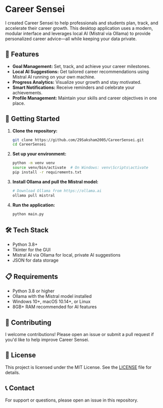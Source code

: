# Career Sensei

I created Career Sensei to help professionals and students plan, track, and accelerate their career growth. This desktop application uses a modern, modular interface and leverages local AI (Mistral via Ollama) to provide personalized career advice—all while keeping your data private.

## 🌟 Features

- **Goal Management:** Set, track, and achieve your career milestones.
- **Local AI Suggestions:** Get tailored career recommendations using Mistral AI running on your own machine.
- **Progress Analytics:** Visualize your growth and stay motivated.
- **Smart Notifications:** Receive reminders and celebrate your achievements.
- **Profile Management:** Maintain your skills and career objectives in one place.

## 🚀 Getting Started

1. **Clone the repository:**
   ```bash
   git clone https://github.com/29Saksham2005/CareerSensei.git
   cd CareerSensei
   ```

2. **Set up your environment:**
   ```bash
   python -m venv venv
   source venv/bin/activate  # On Windows: venv\Scripts\activate
   pip install -r requirements.txt
   ```

3. **Install Ollama and pull the Mistral model:**
   ```bash
   # Download Ollama from https://ollama.ai
   ollama pull mistral
   ```

4. **Run the application:**
   ```bash
   python main.py
   ```

## 🛠️ Tech Stack

- Python 3.8+
- Tkinter for the GUI
- Mistral AI via Ollama for local, private AI suggestions
- JSON for data storage

## 📋 Requirements

- Python 3.8 or higher
- Ollama with the Mistral model installed
- Windows 10+, macOS 10.14+, or Linux
- 8GB+ RAM recommended for AI features

## 🤝 Contributing

I welcome contributions! Please open an issue or submit a pull request if you'd like to help improve Career Sensei.

## 📄 License

This project is licensed under the MIT License. See the [LICENSE](LICENSE) file for details.

## 📞 Contact

For support or questions, please open an issue in this repository. 